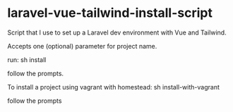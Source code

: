 # laravel-vue-tailwind-install-script
Script that I use to set up a Laravel dev environment with Vue and Tailwind.

Accepts one (optional) parameter for project name.

run: 
sh install

follow the prompts. 

To install a project using vagrant with homestead:
sh install-with-vagrant

follow the prompts
